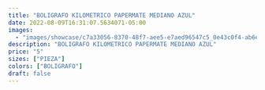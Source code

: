 ```yaml
---
title: "BOLIGRAFO KILOMETRICO PAPERMATE MEDIANO AZUL"
date: 2022-08-09T16:31:07.5634071-05:00
images:
  - "images/showcase/c7a33056-8370-48f7-aee5-e7aed96547c5_0e43c0f4-ab6e-43e5-9136-4a392c825dd5.webp"
description: "BOLIGRAFO KILOMETRICO PAPERMATE MEDIANO AZUL"
price: "5"
sizes: ["PIEZA"]
colors: ["BOLIGRAFO"]
draft: false
---
```

